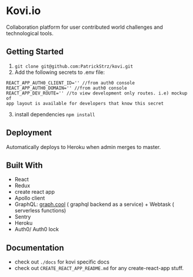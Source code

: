 # Kovi.io

Collaboration platform for user contributed world challenges and technological
tools.



## Getting Started

1. `git clone git@github.com:PatrickStrz/kovi.git`
2. Add the following secrets to .env file:
```
REACT_APP_AUTH0_CLIENT_ID='' //from auth0 console
REACT_APP_AUTH0_DOMAIN='' //from auth0 console
REACT_APP_DEV_ROUTE='' //to view development only routes. i.e) mockup of
app layout is available for developers that know this secret
 ```
 3. install dependencies `npm install`

## Deployment

Automatically deploys to Heroku when admin merges to master.

## Built With

* React
* Redux
* create react app
* Apollo client
* GraphQL: [graph.cool](url) ( graphql backend as a service) +
Webtask ( serverless functions)
* Sentry
* Heroku
* Auth0/ Auth0 lock

## Documentation

* check out `./docs` for kovi specific docs
* check out `CREATE_REACT_APP_README.md` for any create-react-app stuff.
